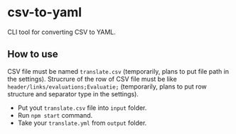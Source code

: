 # csv-to-yaml

CLI tool for converting CSV to YAML.

## How to use

CSV file must be named ```translate.csv``` (temporarily, plans to put file path in the settings).
Strucrure of the row of CSV file must be like ```header/links/evaluations;Evaluatie;``` (temporarily, plans to put row structure and separator type in the settings).

* Put yout ```translate.csv``` file into ```input``` folder.
* Run ```npm start``` command.
* Take your ```translate.yml``` from ```output``` folder.